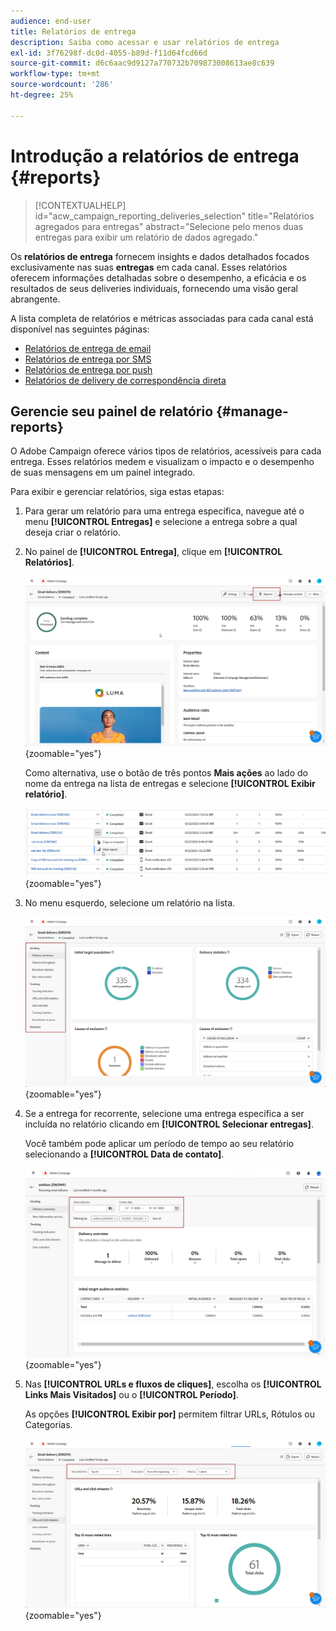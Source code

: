 ```yaml
---
audience: end-user
title: Relatórios de entrega
description: Saiba como acessar e usar relatórios de entrega
exl-id: 3f76298f-dc0d-4055-b89d-f11d64fcd66d
source-git-commit: d6c6aac9d9127a770732b709873008613ae8c639
workflow-type: tm+mt
source-wordcount: '286'
ht-degree: 25%

---
```


# Introdução a relatórios de entrega {#reports}

>[!CONTEXTUALHELP]
>id="acw_campaign_reporting_deliveries_selection"
>title="Relatórios agregados para entregas"
>abstract="Selecione pelo menos duas entregas para exibir um relatório de dados agregado."

Os **relatórios de entrega** fornecem insights e dados detalhados focados exclusivamente nas suas **entregas** em cada canal. Esses relatórios oferecem informações detalhadas sobre o desempenho, a eficácia e os resultados de seus deliveries individuais, fornecendo uma visão geral abrangente.

A lista completa de relatórios e métricas associadas para cada canal está disponível nas seguintes páginas:

* [Relatórios de entrega de email](email-report.md)
* [Relatórios de entrega por SMS](sms-report.md)
* [Relatórios de entrega por push](push-report.md)
* [Relatórios de delivery de correspondência direta](direct-mail.md)

## Gerencie seu painel de relatório {#manage-reports}

O Adobe Campaign oferece vários tipos de relatórios, acessíveis para cada entrega. Esses relatórios medem e visualizam o impacto e o desempenho de suas mensagens em um painel integrado.

Para exibir e gerenciar relatórios, siga estas etapas:

1. Para gerar um relatório para uma entrega específica, navegue até o menu **[!UICONTROL Entregas]** e selecione a entrega sobre a qual deseja criar o relatório.

1. No painel de **[!UICONTROL Entrega]**, clique em **[!UICONTROL Relatórios]**.

   ![Painel de entrega mostrando a opção Relatórios](assets/manage_delivery_report_1.png){zoomable="yes"}

   Como alternativa, use o botão de três pontos **Mais ações** ao lado do nome da entrega na lista de entregas e selecione **[!UICONTROL Exibir relatório]**.

   ![Lista de entregas com o botão Mais ações realçado](assets/manage_delivery_report_2.png){zoomable="yes"}

1. No menu esquerdo, selecione um relatório na lista.

   ![Menu de seleção de relatório no painel esquerdo](assets/manage_delivery_report_3.png){zoomable="yes"}

1. Se a entrega for recorrente, selecione uma entrega específica a ser incluída no relatório clicando em **[!UICONTROL Selecionar entregas]**.

   Você também pode aplicar um período de tempo ao seu relatório selecionando a **[!UICONTROL Data de contato]**.

   ![Seleção de entrega recorrente com opção de data de contato](assets/delivery-recurring.png){zoomable="yes"}

1. Nas **[!UICONTROL URLs e fluxos de cliques]**, escolha os **[!UICONTROL Links Mais Visitados]** ou o **[!UICONTROL Período]**.

   As opções **[!UICONTROL Exibir por]** permitem filtrar URLs, Rótulos ou Categorias.

   ![Exibir por opções para filtrar URLs, rótulos ou categorias](assets/manage_delivery_report_5.png){zoomable="yes"}